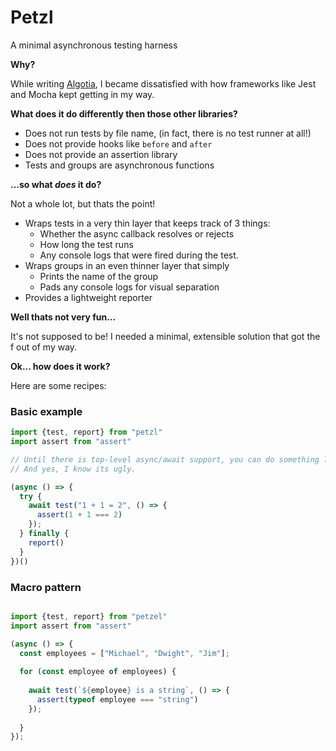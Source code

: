 # Petzl

A minimal asynchronous testing harness

**Why?**

While writing [Algotia](https://github.com/Algotia), I became dissatisfied with how frameworks like Jest and Mocha kept getting in my way.

**What does it do differently then those other libraries?**

-   Does not run tests by file name, (in fact, there is no test runner at all!)
-   Does not provide hooks like `before` and `after`
-   Does not provide an assertion library
-   Tests and groups are asynchronous functions

**...so what *does* it do?**

Not a whole lot, but thats the point!

-   Wraps tests in a very thin layer that keeps track of 3 things:
    -   Whether the async callback resolves or rejects
    -   How long the test runs
    -   Any console logs that were fired during the test.
-   Wraps groups in an even thinner layer that simply
    -   Prints the name of the group
    -   Pads any console logs for visual separation
-   Provides a lightweight reporter


**Well thats not very fun...**

It's not supposed to be!
I needed a minimal, extensible solution that got the f out of my way.

**Ok... how does it work?**

Here are some recipes:

### Basic example

```js
import {test, report} from "petzl"
import assert from "assert"

// Until there is top-level async/await support, you can do something like this
// And yes, I know its ugly.

(async () => {
  try {
    await test("1 + 1 = 2", () => {
      assert(1 + 1 === 2)
    });
  } finally {
    report()
  }
})()
```

### Macro pattern

```js

import {test, report} from "petzel"
import assert from "assert"

(async () => {
  const employees = ["Michael", "Dwight", "Jim"];
  
  for (const employee of employees) {
    
    await test(`${employee} is a string`, () => {
      assert(typeof employee === "string")
    });
    
  }
});

```
